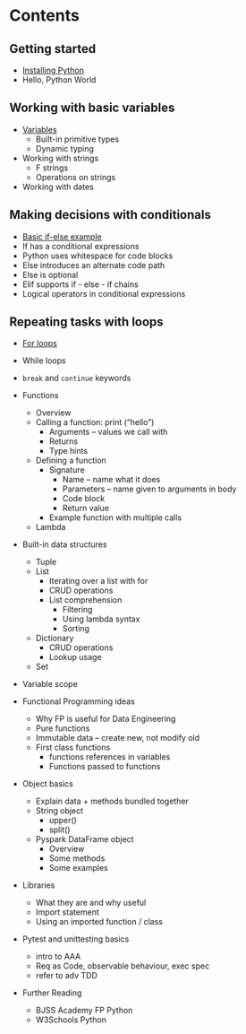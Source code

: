 # Contents

## Getting started

- [Installing Python](/getting-started.md)
- Hello, Python World

## Working with basic variables

- [Variables](/01-variables.md)
  - Built-in primitive types
  - Dynamic typing
- Working with strings
  - F strings
  - Operations on strings
- Working with dates

## Making decisions with conditionals

- [Basic if-else example](/02-conditionals.md)
- If has a conditional expressions
- Python uses whitespace for code blocks
- Else introduces an alternate code path
- Else is optional
- Elif supports if - else - if chains
- Logical operators in conditional expressions

## Repeating tasks with loops

- [For loops](/03-loops.md)
- While loops
- `break` and `continue` keywords

- Functions

  - Overview
  - Calling a function: print (“hello”)
    - Arguments – values we call with
    - Returns
    - Type hints
  - Defining a function
    - Signature
      - Name – name what it does
      - Parameters – name given to arguments in body
      - Code block
      - Return value
    - Example function with multiple calls
  - Lambda

- Built-in data structures

  - Tuple
  - List
    - Iterating over a list with for
    - CRUD operations
    - List comprehension
      - Filtering
      - Using lambda syntax
      - Sorting
  - Dictionary
    - CRUD operations
    - Lookup usage
  - Set

- Variable scope

- Functional Programming ideas
  - Why FP is useful for Data Engineering
  - Pure functions
  - Immutable data – create new, not modify old
  - First class functions
    - functions references in variables
    - Functions passed to functions
- Object basics
  - Explain data + methods bundled together
  - String object
    - upper()
    - split()
  - Pyspark DataFrame object
    - Overview
    - Some methods
    - Some examples
- Libraries
  - What they are and why useful
  - Import statement
  - Using an imported function / class
- Pytest and unittesting basics
  - intro to AAA
  - Req as Code, observable behaviour, exec spec
  - refer to adv TDD
- Further Reading
  - BJSS Academy FP Python
  - W3Schools Python
